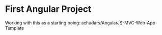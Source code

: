 First Angular Project 
==============================
Working with this as a starting poing: achudars/AngularJS-MVC-Web-App-Template
